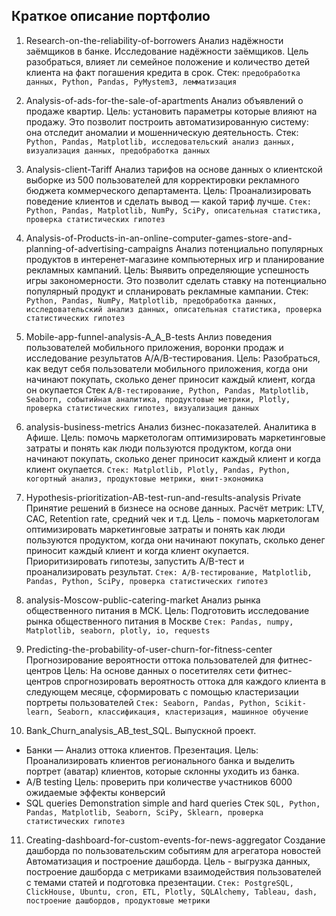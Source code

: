 ## Краткое описание портфолио 

1. Research-on-the-reliability-of-borrowers 
Анализ надёжности заёмщиков в банке.
Исследование надёжности заёмщиков. Цель разобраться, влияет ли семейное положение и количество детей клиента на факт погашения кредита в срок.
Стек: `предобработка данных, Python, Pandas, PyMystem3, лемматизация`

2. Analysis-of-ads-for-the-sale-of-apartments 
Анализ объявлений о продаже квартир.
Цель: установить параметры которые влияют на продажу. Это позволит построить автоматизированную систему: она отследит аномалии и мошенническую деятельность.
Стек: `Python, Pandas, Matplotlib, исследовательский анализ данных, визуализация данных, предобработка данных`

3. Analysis-client-Tariff 
Анализ тарифов на основе данных о клиентской выборке из 500 пользователей для корректировки рекламного бюджета коммерческого департамента. 
Цель: Проанализировать поведение клиентов и сделать вывод — какой тариф лучше.
`Стек: Python, Pandas, Matplotlib, NumPy, SciPy, описательная статистика, проверка статистических гипотез`

4. Analysis-of-Products-in-an-online-computer-games-store-and-planning-of-advertising-campaigns
Анализ потенциально популярных продуктов в интеренет-магазине компьютерных игр и планирование рекламных кампаний.
Цель: Выявить определяющие успешность игры закономерности. Это позволит сделать ставку на потенциально популярный продукт и спланировать рекламные кампании.
Стек: `Python, Pandas, NumPy, Matplotlib, предобработка данных, исследовательский анализ данных, описательная статистика, проверка статистических гипотез`

5. Mobile-app-funnel-analysis-A_A_B-tests 
Анлиз поведения пользователей мобильного приложения, воронки продаж и исследование результатов A/A/B-тестирования.
Цель: Разобраться, как ведут себя пользователи мобильного приложения, когда они начинают покупать, сколько денег приносит каждый клиент, когда он окупается
Стек `A/B-тестирование, Python, Pandas, Matplotlib, Seaborn, событийная аналитика, продуктовые метрики, Plotly, проверка статистических гипотез, визуализация данных`

6. analysis-business-metrics 
Анализ бизнес-показателей. Аналитика в Афише.
Цель: помочь маркетологам оптимизировать маркетинговые затраты и понять как люди пользуются продуктом, когда они начинают покупать, сколько денег приносит каждый клиент и когда клиент окупается.
`Стек: Matplotlib, Plotly, Pandas, Python, когортный анализ, продуктовые метрики, юнит-экономика`

7. Hypothesis-prioritization-AB-test-run-and-results-analysis Private
Принятие решений в бизнесе на основе данных. 
Расчёт метрик: LTV, CAC, Retention rate, средний чек и т.д.  Цель - помочь маркетологам оптимизировать маркетинговые затраты и понять как люди пользуются продуктом, когда они начинают покупать, сколько денег приносит каждый клиент и когда клиент окупается. Приоритизировать гипотезы, запустить A/B-тест и проанализировать результат.
`Стек: A/B-тестирование, Matplotlib, Pandas, Python, SciPy, проверка статистических гипотез`

8. analysis-Moscow-public-catering-market 
Анализ рынка общественного питания в МСК.
Цель: Подготовить исследование рынка общественного питания в Москве
`Стек: Pandas, numpy, Matplotlib, seaborn, plotly, io, requests`

9. Predicting-the-probability-of-user-churn-for-fitness-center
Прогнозирование вероятности оттока пользователей для фитнес-центров
Цель: На основе данных о посетителях сети фитнес-центров спрогнозировать вероятность оттока для каждого клиента в следующем месяце, сформировать с помощью кластеризации портреты пользователей
`Стек: Seaborn, Pandas, Python, Scikit-learn, Seaborn, классификация, кластеризация, машинное обучение`

10. Bank_Churn_analysis_AB_test_SQL. Выпускной проект. 
- Банки — Анализ оттока клиентов. Презентация. 
Цель: Проанализировать клиентов регионального банка и выделить портрет (аватар) клиентов, которые склонны уходить из банка.
- A/B testing
Цель: проверить при количестве участников 6000 ожидаемые эффекты конверсий
- SQL queries
Demonstration simple and hard queries
Стек `SQL, Python, Pandas, Matplotlib, Seaborn, SciPy, Sklearn, проверка статистических гипотез`

11. Creating-dashboard-for-custom-events-for-news-aggregator
Создание дашборда по пользовательским событиям для агрегатора новостей
Автоматизация и построение дашборда. Цель - выгрузка данных, построение дашборда с метриками взаимодействия пользователей с темами статей и подготовка презентации.
`Стек: PostgreSQL, ClickHouse, Ubuntu, cron, ETL, Plotly, SQLAlchemy, Tableau, dash, построение дашбордов, продуктовые метрики`


